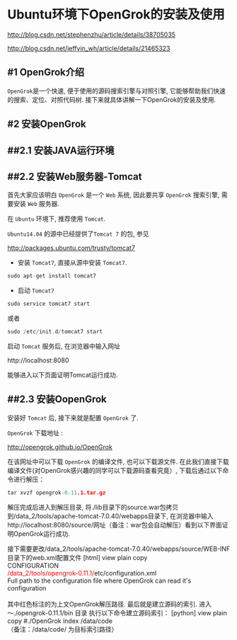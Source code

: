 Ubuntu环境下OpenGrok的安装及使用
=======

http://blog.csdn.net/stephenzhu/article/details/38705035

http://blog.csdn.net/jeffyin_wh/article/details/21465323


#1	OpenGrok介绍
-------


`OpenGrok`是一个快速, 便于使用的源码搜索引擎与对照引擎, 它能够帮助我们快速的搜索、定位、对照代码树. 接下来就具体讲解一下OpenGrok的安装及使用.



#2	安装OpenGrok
-------

##2.1	安装JAVA运行环境
-------

##2.2	安装Web服务器-Tomcat
-------

首先大家应该明白 `OpenGrok` 是一个 `Web` 系统, 因此要共享 `OpenGrok` 搜索引擎, 需要安装 `Web` 服务器.

在 `Ubuntu` 环境下, 推荐使用 `Tomcat`.

`Ubuntu14.04` 的源中已经提供了`Tomcat 7` 的包, 参见

http://packages.ubuntu.com/trusty/tomcat7

*	安装 `Tomcat7`, 直接从源中安装 `Tomcat7`.



```cpp
sudo apt-get install tomcat7
```

*	启动 `Tomcat7`

```cpp
sudo service tomcat7 start
```

或者

```cpp
sudo /etc/init.d/tomcat7 start
```


启动 `Tomcat` 服务后, 在浏览器中输入网址

http://localhost:8080

能够进入以下页面证明Tomcat运行成功.


##2.3	安装OopenGrok
-------


安装好 `Tomcat` 后, 接下来就是配置 `OpenGrok` 了.

`OpenGrok` 下载地址 :

http://opengrok.github.io/OpenGrok

在该网址中可以下载 `OpenGrok` 的编译文件, 也可以下载源文件. 在此我们直接下载编译文件(对OpenGrok感兴趣的同学可以下载源码查看究竟）, 下载后通过以下命令进行解压：

```cpp
tar xvzf opengrok-0.11.1.tar.gz
```

解压完成后进入到解压目录, 将./lib目录下的source.war包拷贝到/data_2/tools/apache-tomcat-7.0.40/webapps目录下, 在浏览器中输入http://localhost:8080/source/网址（备注：war包会自动解压）看到以下界面证明OpenGrok运行成功. 

接下需要更改/data_2/tools/apache-tomcat-7.0.40/webapps/source/WEB-INF目录下的web.xml配置文件
[html] view plain copy
<context-param>  
   <param-name>CONFIGURATION</param-name>  
   <param-value><span style="color:#ff0000;">/data_2/tools/opengrok-0.11.1/</span>etc/configuration.xml</param-value>  
   <description>Full path to the configuration file where OpenGrok can read it's configuration</description>  
 </context-param>  
其中红色标注的为上文OpenGrok解压路径. 最后就是建立源码的索引. 进入～./opengrok-0.11.1/bin 目录 执行以下命令建立源码索引：
[python] view plain copy
#./OpenGrok index /data/code  
（备注：/data/code/ 为目标索引路径）